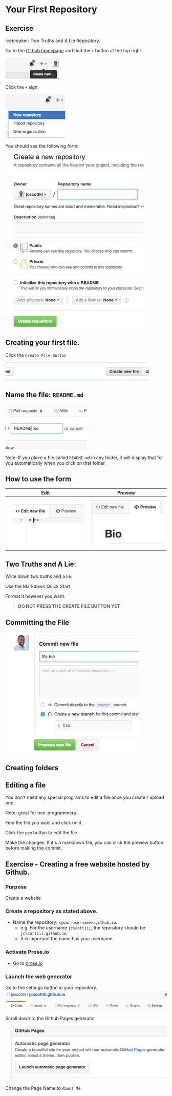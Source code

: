 # Your First Repository


## Exercise

Icebreaker: Two Truths and A Lie Repository.


Go to the [Github homepage](https://github.com) and find the `+` button at the top right.

![](/chapters/chapter05/img/create-repo.png)


Click the `+` sign.

![](/chapters/chapter05/img/create-repo-expanded.png)


You should see the following form:

![Repository Creation Form](/chapters/chapter05/img/create-repo-form.png)


## Creating your first file.

Click the `Create File Button`

![File Creation Button](/chapters/chapter05/img/create-file-btn.png)


## Name the file: `README.md`

![File Creation Filename](/chapters/chapter05/img/create-file-form-filename.png)


Note: If you place a file called `README.md` in any folder, it will display that for you automatically when you click on that folder.


## How to use the form

|Edit|Preview|
|---|---|
|![File Creation Edit](/chapters/chapter05/img/create-file-form-edit.png)|![File Creation Preview](/chapters/chapter05/img/create-file-form-preview.png)|


## Two Truths and A Lie:

Write down two truths and a lie.

Use the Markdown Quick Start

Format it however you want.

>**DO NOT PRESS THE CREATE FILE BUTTON YET**


## Committing the File

![File Creation Commit Message](/chapters/chapter05/img/create-file-commit-msg.png)



## Creating folders

## Editing a file

You don't need any special programs to edit a file once you create / upload one.

Note: great for non-programmers.

Find the file you want and click on it.

Click the `pen` button to edit the file.

Make the changes. If it's a markdown file, you can click the preview button before making the commit.

## Exercise - Creating a free website hosted by Github.

### Purpose

Create a website

### Create a repository as stated above.
- Name the repository: `<your-username>.github.io`.
  - e.g. For the username `jcscottiii`, the repository should be `jcscottiii.github.io`.
  - It is important the name has your username.

### Activate Prose.io
- Go to [prose.io](http://prose.io/)

### Launch the web generator
Go to the settings button in your repository.
![Settings](img/settings.png)

Scroll down to the Github Pages generator
![Settings](img/gh-pages-btn.png)

Change the Page Name to `About Me`.
